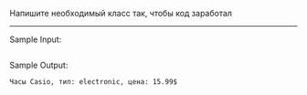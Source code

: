 Напишите необходимый класс так, чтобы код заработал
___
Sample Input:
```
```

Sample Output:
```
Часы Casio, тип: electronic, цена: 15.99$
```